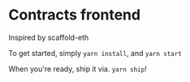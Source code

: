 # Contracts frontend

Inspired by scaffold-eth

To get started, simply `yarn install`, and `yarn start`

When you're ready, ship it via. `yarn ship`!